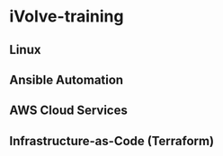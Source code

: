 # iVolve-training

## Linux

## Ansible Automation

## AWS Cloud Services

## Infrastructure-as-Code (Terraform)


